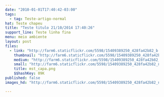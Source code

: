 ```yaml
---
date: "2010-01-01T17:40:42-03:00"
tags:
  - tag: Teste-artigo-normal
hat: Teste chapeu
title: "Teste titulo 21/10/2014 17:40:26"
support_line: Teste linha fina
menu: meio ambiente
layout: post
files:
  - link: "http://farm6.staticflickr.com/5598/15409389250_428fa42b82_b.jpg"
    thumbnail: "http://farm6.staticflickr.com/5598/15409389250_428fa42b82_t.jpg"
    medium: "http://farm6.staticflickr.com/5598/15409389250_428fa42b82_z.jpg"
    small: "http://farm6.staticflickr.com/5598/15409389250_428fa42b82_n.jpg"
    title: mst_capa.png
    $$hashKey: 09K
published: false
images_hd: "http://farm6.staticflickr.com/5598/15409389250_428fa42b82_n.jpg"

---
```

